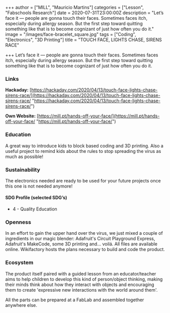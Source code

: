 +++
author = ["MILL", "Mauricio Martins"]
categories = ["Lesson", "Fabschools Research"]
date = 2020-07-31T23:00:00Z
description = "Let’s face it — people are gonna touch their faces. Sometimes faces itch, especially during allergy season. But the first step toward quitting something like that is to become cognizant of just how often you do it."
image = "/images/face-bracelet_square.jpg"
tags = ["Coding", "Electronics", "3D Printing"]
title = "TOUCH FACE, LIGHTS CHASE, SIRENS RACE"

+++
Let’s face it — people are gonna touch their faces. Sometimes faces itch, especially during allergy season. But the first step toward quitting something like that is to become cognizant of just how often you do it.

### Links

**Hackaday:** [https://hackaday.com/2020/04/13/touch-face-lights-chase-sirens-race/](https://hackaday.com/2020/04/13/touch-face-lights-chase-sirens-race/ "https://hackaday.com/2020/04/13/touch-face-lights-chase-sirens-race/")

**Own Website:** [https://mill.pt/hands-off-your-face/](https://mill.pt/hands-off-your-face/ "https://mill.pt/hands-off-your-face/")

### Education

A great way to introduce kids to block based coding and 3D printing. Also a useful project to remind kids about the rules to stop spreading the virus as much as possible!

### Sustainability

The electronics needed are ready to be used for your future projects once this one is not needed anymore!

#### SDG Profile (selected SDG’s)

* 4 - Quality Education

### Openness

In an effort to gain the upper hand over the virus, we just mixed a couple of ingredients in our magic blender: Adafruit's Circuit Playground Express, Adafruit's MakeCode, some 3D printing and... voilá. All files are available online. Wikifactory hosts the plans necessary to build and code the product.

### Ecosystem

The product itself paired with a guided lesson from an educator/teacher aims to help children to develop this kind of person/object thinking, making their minds think about how they interact with objects and encouraging them to create 'expressive new interactions with the world around them'.

All the parts can be prepared at a FabLab and assembled together anywhere else.